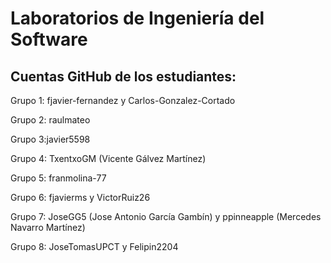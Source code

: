 # Laboratorios de Ingeniería del Software
## Cuentas GitHub de los estudiantes:
Grupo 1: fjavier-fernandez y Carlos-Gonzalez-Cortado

Grupo 2: raulmateo

Grupo 3:javier5598

Grupo 4: TxentxoGM (Vicente Gálvez Martínez)



Grupo 5: franmolina-77

Grupo 6: fjavierms y VictorRuiz26

Grupo 7: JoseGG5 (Jose Antonio García Gambín) y ppinneapple (Mercedes Navarro Martínez)

Grupo 8: JoseTomasUPCT y Felipin2204

